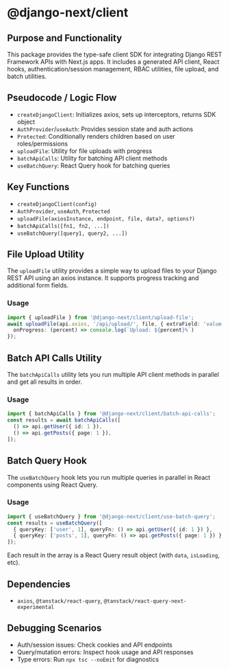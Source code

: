 # @django-next/client

## Purpose and Functionality
This package provides the type-safe client SDK for integrating Django REST Framework APIs with Next.js apps. It includes a generated API client, React hooks, authentication/session management, RBAC utilities, file upload, and batch utilities.

## Pseudocode / Logic Flow
- `createDjangoClient`: Initializes axios, sets up interceptors, returns SDK object
- `AuthProvider`/`useAuth`: Provides session state and auth actions
- `Protected`: Conditionally renders children based on user roles/permissions
- `uploadFile`: Utility for file uploads with progress
- `batchApiCalls`: Utility for batching API client methods
- `useBatchQuery`: React Query hook for batching queries

## Key Functions
- `createDjangoClient(config)`
- `AuthProvider`, `useAuth`, `Protected`
- `uploadFile(axiosInstance, endpoint, file, data?, options?)`
- `batchApiCalls([fn1, fn2, ...])`
- `useBatchQuery([query1, query2, ...])`

## File Upload Utility

The `uploadFile` utility provides a simple way to upload files to your Django REST API using an axios instance. It supports progress tracking and additional form fields.

### Usage
```typescript
import { uploadFile } from '@django-next/client/upload-file';
await uploadFile(api.axios, '/api/upload/', file, { extraField: 'value' }, {
  onProgress: (percent) => console.log(`Upload: ${percent}%`)
});
```

## Batch API Calls Utility

The `batchApiCalls` utility lets you run multiple API client methods in parallel and get all results in order.

### Usage
```typescript
import { batchApiCalls } from '@django-next/client/batch-api-calls';
const results = await batchApiCalls([
  () => api.getUser({ id: 1 }),
  () => api.getPosts({ page: 1 }),
]);
```

## Batch Query Hook

The `useBatchQuery` hook lets you run multiple queries in parallel in React components using React Query.

### Usage
```typescript
import { useBatchQuery } from '@django-next/client/use-batch-query';
const results = useBatchQuery([
  { queryKey: ['user', 1], queryFn: () => api.getUser({ id: 1 }) },
  { queryKey: ['posts', 1], queryFn: () => api.getPosts({ page: 1 }) },
]);
```

Each result in the array is a React Query result object (with `data`, `isLoading`, etc).

## Dependencies
- `axios`, `@tanstack/react-query`, `@tanstack/react-query-next-experimental`

## Debugging Scenarios
- Auth/session issues: Check cookies and API endpoints
- Query/mutation errors: Inspect hook usage and API responses
- Type errors: Run `npx tsc --noEmit` for diagnostics
